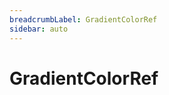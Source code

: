 ```yaml
---
breadcrumbLabel: GradientColorRef
sidebar: auto
---
```


# GradientColorRef

<ProxySummary/>

<ApiDocs/>

